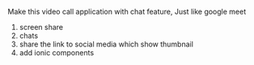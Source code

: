 Make this video call application with chat feature, Just like google meet

1. screen share
2. chats
3. share the link to social media which show thumbnail
4. add ionic components